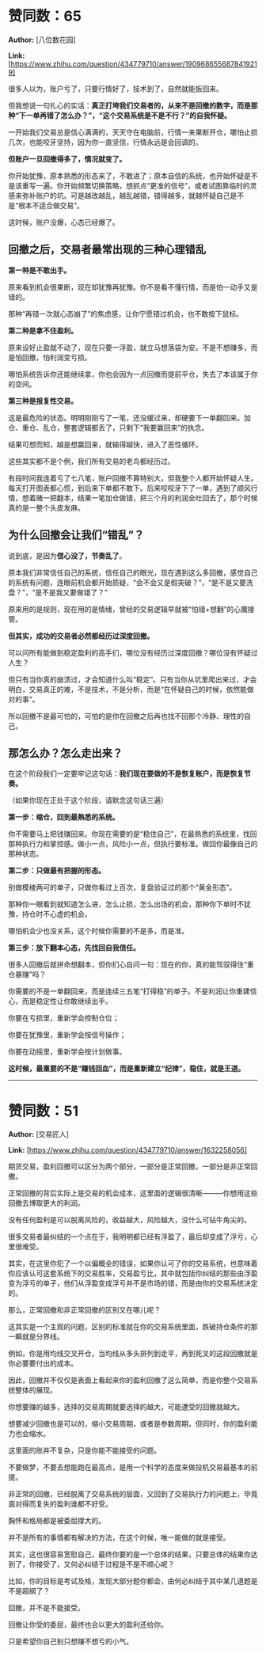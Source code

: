 # 赞同数：65

**Author:** [八位数花园]

 **Link:** [https://www.zhihu.com/question/434779710/answer/1909686556878419219]

很多人以为，账户亏了，只要行情好了，技术到了，自然就能扳回来。

但我想说一句扎心的实话：**真正打垮我们交易者的，从来不是回撤的数字，而是那种“下一单再错了怎么办？”，“这个交易系统是不是不行？”的自我怀疑。**

一开始我们交易总是信心满满的，天天守在电脑前，行情一来果断开仓，哪怕止损几次，也能咬牙坚持，因为你一直坚信，行情永远是会回调的。

**但账户一旦回撤得多了，情况就变了。**

你开始犹豫，原本熟悉的形态来了，不敢进了；原本自信的系统，也开始怀疑是不是该重写一遍。你开始频繁切换策略，想抓点“更准的信号”，或者试图靠临时的灵感来弥补账户的坑。可是越改越乱，越乱越错，错得越多，就越怀疑自己是不是“根本不适合做交易”。

这时候，账户没爆，心态已经爆了。

## 回撤之后，交易者最常出现的三种心理错乱  
**第一种是不敢出手。**

原来看到机会很果断，现在却犹豫再犹豫。你不是看不懂行情，而是怕一动手又是错的。

那种“再错一次就心态崩了”的焦虑感，让你宁愿错过机会，也不敢按下鼠标。

**第二种是拿不住盈利。**

原来设好止盈就不动了，现在只要一浮盈，就立马想落袋为安。不是不想赚多，而是怕回撤，怕利润变亏损。

哪怕系统告诉你还能继续拿，你也会因为一点回撤而提前平仓，失去了本该属于你的空间。

**第三种是报复性交易。**

这是最危险的状态。明明刚刚亏了一笔，还没缓过来，却硬要下一单翻回来。加仓、重仓、乱仓，整套逻辑都丢了，只剩下“我要赢回来”的执念。

结果可想而知，越是想赢回来，就输得越快，进入了恶性循环。

这些其实都不是个例，我们所有交易的老鸟都经历过。

有段时间我连着亏了七八笔，账户回撤不算特别大，但我整个人都开始怀疑人生。每天打开图表都心慌，到后来下单都不敢下。后来咬咬牙下了一单，遇到了顺风行情，想着赌一把翻本，结果一笔加仓做错，把三个月的利润全吐回去了，那个时候真的是一整个头皮发麻。

## 为什么回撤会让我们“错乱”？  
说到底，是因为**信心没了，节奏乱了**。

原本我们非常信任自己的系统，信任自己的眼光，现在遇到这么多回撤，感觉自己的系统有问题，连眼前机会都开始质疑，“会不会又是假突破？”，“是不是又要洗盘？”，“是不是我又要做错了？”

原来用的是规则，现在用的是情绪，曾经的交易逻辑早就被“怕错+想翻”的心魔接管。

**但其实，成功的交易者必然都经历过深度回撤。**

可以问所有能做到稳定盈利的高手们，哪位没有经历过深度回撤？哪位没有怀疑过人生？

但只有当你真的崩溃过，才会知道什么叫“稳定”。只有当你从坑里爬出来过，才会明白，交易真正的难，不是技术，不是分析，而是“在怀疑自己的时候，依然能做对的事”。

所以回撤不是最可怕的，可怕的是你在回撤之后再也找不回那个冷静、理性的自己。

## 那怎么办？怎么走出来？  
在这个阶段我们一定要牢记这句话：**我们现在要做的不是恢复账户，而是恢复节奏。**

（如果你现在正处于这个阶段，请默念这句话三遍）

**第一步：缩仓，回到最熟悉的系统。**

你不需要马上把钱赚回来。你现在需要的是“稳住自己”，在最熟悉的系统里，找回那种执行力和掌控感。做小一点，风险小一点，但执行要标准。做回你最像自己的那种状态。

**第二步：只做最有把握的形态。**

别做模棱两可的单子，只做你看过上百次，复盘验证过的那个“黄金形态”。

那种你一眼看到就知道怎么进，怎么止损，怎么出场的机会，那种你下单时不犹豫，持仓时不心虚的机会。

哪怕机会少也没关系，这个时候你需要的不是多，而是准。

**第三步：放下翻本心态，先找回自我信任。**

很多人回撤后就拼命想翻本，但你扪心自问一句：现在的你，真的能驾驭得住“重仓暴赚”吗？

你需要的不是一单翻回来，而是连续三五笔“打得稳”的单子。不是利润让你重建信心，而是稳定性让你敢继续出手。

你要在亏损里，重新学会控制仓位；

你要在犹豫里，重新学会按信号操作；

你要在动摇里，重新学会按计划做事。

**这时候，最重要的不是“赚钱回血”，而是重新建立“纪律”，稳住，就是王道。**

---

# 赞同数：51

**Author:** [交易匠人]

 **Link:** [https://www.zhihu.com/question/434779710/answer/1632258056]

期货交易，盈利回撤可以区分为两个部分，一部分是正常回撤，一部分是非正常回撤。

正常回撤的背后实际上是交易的机会成本，这里面的逻辑很清晰———你想用这些回撤去博取更大的利润。

没有任何盈利是可以脱离风险的，收益越大，风险越大，没什么可钻牛角尖的。

很多交易者最纠结的一个点在于，我明明都已经有浮盈了，最后却变成了浮亏，心里很难受。

其实，在这里你犯了一个以偏概全的错误，如果你认可了你的交易系统，也意味着你应该认可这套系统下的交易胜率，交易盈亏比，其中就包括你纠结的那些由浮盈变为浮亏的单子，他们从浮盈变成浮亏并不是市场的错，而是由你的交易系统决定的。

那么，正常回撤和非正常回撤的区别又在哪儿呢？

这其实是一个主观的问题，区别的标准就在你的交易系统里面，跌破持仓条件的那一瞬就是分界线。

例如，你是用均线交叉开仓，当均线从多头排列到走平，再到死叉的这段回撤就是你必要要付出的成本。

因此，回撤并不仅仅是表面上看起来你的盈利回撤了这么简单，而是你整个交易系统整体的展现。

你想要赚的越多，选择的交易周期就要选择的越大，可能遭受的回撤就越大。

想要减少回撤也是可以的，缩小交易周期，或者是参数周期，但同时，你的盈利能力也会缩水。

这里面的账并不复杂，只是你能不能接受的问题。

不要做梦，不要去想能跑在最高点，是用一个科学的态度来做投机交易最基本的前提。

非正常的回撤，已经脱离了交易系统的层面，又回到了交易执行力的问题上，毕竟面对得而复失的盈利谁都不好受。

胸怀和格局都是被委屈撑大的。

并不是所有的事情都有解决的方法，在这个时候，唯一能做的就是接受。

其实，这也很容易宽慰自己，最终你要的是一个总体的结果，只要总体的结果你达到了，你接受了，又何必纠结于过程是不是不顺心呢？

比如，你的目标是考试及格，发现大部分题你都会，由何必纠结于其中某几道题是不是超纲了？

回撤，并不是不能接受。

回撤让你受的委屈，最终也会以更大的盈利还给你。

只是希望你自己别只想赚不想亏的小气。